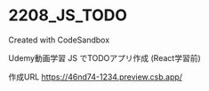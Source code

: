 # 2208_JS_TODO
Created with CodeSandbox

Udemy動画学習 JS でTODOアプリ作成 (React学習前)

作成URL
https://46nd74-1234.preview.csb.app/
